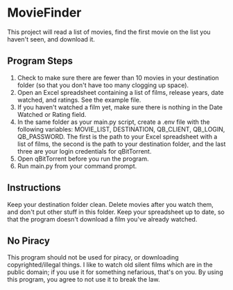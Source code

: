 # MovieFinder
This project will read a list of movies, find the first movie on the list you haven't seen, and download it.

## Program Steps
1. Check to make sure there are fewer than 10 movies in your destination folder (so that you don't have too many clogging up space).
2. Open an Excel spreadsheet containing a list of films, release years, date watched, and ratings. See the example file.
3. If you haven't watched a film yet, make sure there is nothing in the Date Watched or Rating field.
4. In the same folder as your main.py script, create a .env file with the following variables: MOVIE_LIST, DESTINATION, QB_CLIENT, QB_LOGIN, QB_PASSWORD. The first is the path to your Excel spreadsheet with a list of films, the second is the path to your destination folder, and the last three are your login credentials for qBitTorrent.
5. Open qBitTorrent before you run the program.
6. Run main.py from your command prompt.

## Instructions
Keep your destination folder clean. Delete movies after you watch them, and don't put other stuff in this folder. Keep your spreadsheet up to date, so that the program doesn't download a film you've already watched.

## No Piracy
This program should not be used for piracy, or downloading copyrighted/illegal things. I like to watch old silent films which are in the public domain; if you use it for something nefarious, that's on you. By using this program, you agree to not use it to break the law.
